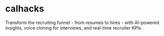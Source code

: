 # calhacks
Transform the recruiting funnel - from resumes to hires - with AI-powered insights, voice cloning for interviews, and real-time recruiter KPIs.
